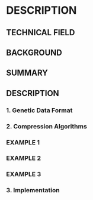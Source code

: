 # DESCRIPTION

## TECHNICAL FIELD

## BACKGROUND

## SUMMARY

## DESCRIPTION

### 1. Genetic Data Format

### 2. Compression Algorithms

### EXAMPLE 1

### EXAMPLE 2

### EXAMPLE 3

### 3. Implementation


